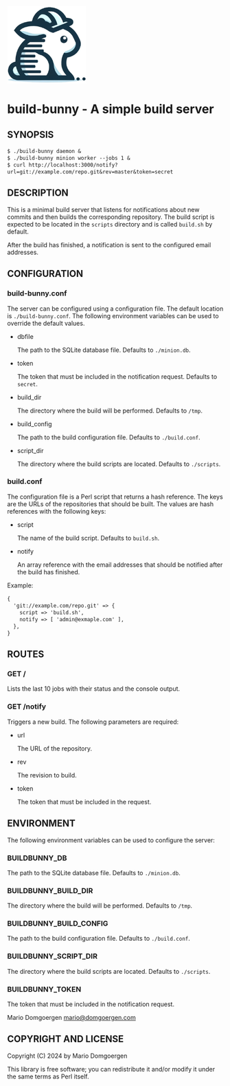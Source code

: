 <p><img src="build-bunny.webp" height="180"><p>

# build-bunny - A simple build server

## SYNOPSIS

    $ ./build-bunny daemon &
    $ ./build-bunny minion worker --jobs 1 &
    $ curl http://localhost:3000/notify?url=git://example.com/repo.git&rev=master&token=secret

## DESCRIPTION

This is a minimal build server that listens for notifications about new commits
and then builds the corresponding repository. The build script is expected to
be located in the `scripts` directory and is called `build.sh` by default.

After the build has finished, a notification is sent to the configured email
addresses.

## CONFIGURATION

### build-bunny.conf

The server can be configured using a configuration file. The default
location is `./build-bunny.conf`. The following environment variables
can be used to override the default values.

- dbfile

    The path to the SQLite database file. Defaults to `./minion.db`.

- token

    The token that must be included in the notification request. Defaults to `secret`.

- build\_dir

    The directory where the build will be performed. Defaults to `/tmp`.

- build\_config

    The path to the build configuration file. Defaults to `./build.conf`.

- script\_dir

    The directory where the build scripts are located. Defaults to `./scripts`.

### build.conf

The configuration file is a Perl script that returns a hash reference. The keys
are the URLs of the repositories that should be built. The values are hash
references with the following keys:

- script

    The name of the build script. Defaults to `build.sh`.

- notify

    An array reference with the email addresses that should be notified after the
    build has finished.

Example:

    {
      'git://example.com/repo.git' => {
        script => 'build.sh',
        notify => [ 'admin@exmaple.com' ],
      },
    }

## ROUTES

### GET /

Lists the last 10 jobs with their status and the console
output.

### GET /notify

Triggers a new build. The following parameters are required:

- url

    The URL of the repository.

- rev

    The revision to build.

- token

    The token that must be included in the request.

## ENVIRONMENT

The following environment variables can be used to configure the server:

### BUILDBUNNY\_DB

The path to the SQLite database file. Defaults to `./minion.db`.

### BUILDBUNNY\_BUILD\_DIR

The directory where the build will be performed. Defaults to `/tmp`.

### BUILDBUNNY\_BUILD\_CONFIG

The path to the build configuration file. Defaults to `./build.conf`.

### BUILDBUNNY\_SCRIPT\_DIR

The directory where the build scripts are located. Defaults to `./scripts`.

### BUILDBUNNY\_TOKEN

The token that must be included in the notification request.

Mario Domgoergen <mario@domgoergen.com>

## COPYRIGHT AND LICENSE

Copyright (C) 2024 by Mario Domgoergen

This library is free software; you can redistribute it and/or modify
it under the same terms as Perl itself.
